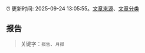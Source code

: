 :alarm_clock: 更新时间: 2025-09-24 13:05:55。[文章来源](/README.md)、[文章分类](/TAGS.md)

## 报告


> 关键字：`报告`、`月报`



